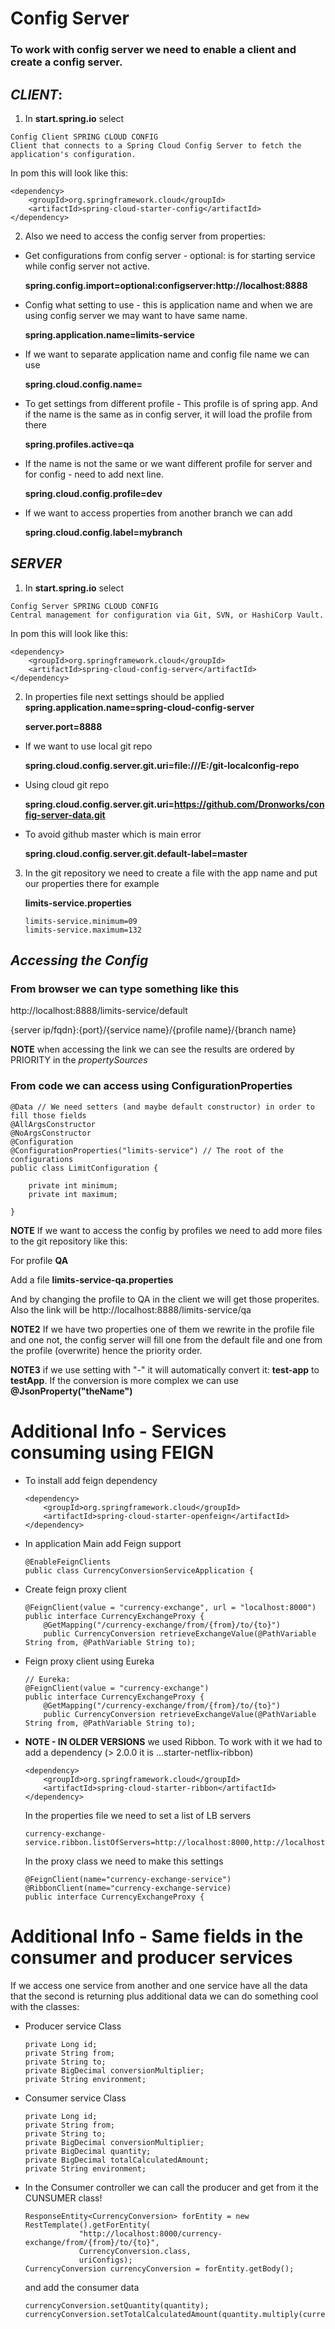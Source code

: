 # Config Server
### To work with config server we need to **enable a client** and **create a config server**.

## ***CLIENT***: 
1. In **start.spring.io** select
```
Config Client SPRING CLOUD CONFIG
Client that connects to a Spring Cloud Config Server to fetch the application's configuration.
```
In pom this will look like this:
```
<dependency>
    <groupId>org.springframework.cloud</groupId>
    <artifactId>spring-cloud-starter-config</artifactId>
</dependency>
```
2. Also we need to access the config server from properties:
- Get configurations from config server - optional: is for starting service while config server not active.

    **spring.config.import=optional:configserver:http://localhost:8888**
- Config what setting to use - this is application name and when we are using config server we may want to have same name.

    **spring.application.name=limits-service**
- If we want to separate application name and config file name we can use

    **spring.cloud.config.name=**
- To get settings from different profile - This profile is of spring app. And if the name is the same as in config server, it will load the profile from there

    **spring.profiles.active=qa**
- If the name is not the same or we want different profile for server and for config - need to add next line.

    **spring.cloud.config.profile=dev**
- If we want to access properties from another branch we can add

    **spring.cloud.config.label=mybranch**


## ***SERVER***
1. In **start.spring.io** select
```
Config Server SPRING CLOUD CONFIG
Central management for configuration via Git, SVN, or HashiCorp Vault.
```
In pom this will look like this:
```
<dependency>
    <groupId>org.springframework.cloud</groupId>
    <artifactId>spring-cloud-config-server</artifactId>
</dependency>
```
2. In properties file next settings should be applied
    **spring.application.name=spring-cloud-config-server**

    **server.port=8888**

- If we want to use local git repo

    **spring.cloud.config.server.git.uri=file:///E:/git-localconfig-repo**
- Using cloud git repo

    **spring.cloud.config.server.git.uri=https://github.com/Dronworks/config-server-data.git**
- To avoid github master which is main error

    **spring.cloud.config.server.git.default-label=master**

3. In the git repository we need to create a file with the app name and put our properties there for example

    **limits-service.properties**
    ```
    limits-service.minimum=09
    limits-service.maximum=132
    ```

## ***Accessing the Config***
### From browser we can type something like this
http://localhost:8888/limits-service/default

{server ip/fqdn}:{port}/{service name}/{profile name}/{branch name}

**NOTE** when accessing the link we can see the results are ordered by PRIORITY in the *propertySources*

### From code we can access using ConfigurationProperties
```
@Data // We need setters (and maybe default constructor) in order to fill those fields
@AllArgsConstructor
@NoArgsConstructor
@Configuration
@ConfigurationProperties("limits-service") // The root of the configurations
public class LimitConfiguration {

	private int minimum;
	private int maximum;
	
}
```

**NOTE** If we want to access the config by profiles we need to add more files to the git repository like this:

For profile **QA**

Add a file **limits-service-qa.properties**

And by changing the profile to QA in the client we will get those properites. Also the link will be http://localhost:8888/limits-service/qa

**NOTE2** If we have two properties one of them we rewrite in the profile file and one not, the config server will fill one from the default file and one from the profile (overwrite) hence the priority order.

**NOTE3** if we use setting with "-" it will automatically convert it: **test-app** to **testApp**. If the conversion is more complex we can use **@JsonProperty("theName")**

# Additional Info - Services consuming using FEIGN
- To install add feign dependency
    ```
    <dependency>
        <groupId>org.springframework.cloud</groupId>
        <artifactId>spring-cloud-starter-openfeign</artifactId>
    </dependency>
    ```
- In application Main add Feign support
    ```
    @EnableFeignClients
    public class CurrencyConversionServiceApplication {
    ```
- Create feign proxy client
    ```
    @FeignClient(value = "currency-exchange", url = "localhost:8000")
    public interface CurrencyExchangeProxy {
        @GetMapping("/currency-exchange/from/{from}/to/{to}")
        public CurrencyConversion retrieveExchangeValue(@PathVariable String from, @PathVariable String to);
    ```
- Feign proxy client using Eureka
    ```
    // Eureka:
    @FeignClient(value = "currency-exchange")
    public interface CurrencyExchangeProxy {
        @GetMapping("/currency-exchange/from/{from}/to/{to}")
        public CurrencyConversion retrieveExchangeValue(@PathVariable String from, @PathVariable String to);
    ```
- **NOTE - IN OLDER VERSIONS** we used Ribbon. To work with it we had to add a dependency (> 2.0.0 it is ...starter-netflix-ribbon)
    ```
    <dependency>
        <groupId>org.springframework.cloud</groupId>
        <artifactId>spring-cloud-starter-ribbon</artifactId>
    </dependency>
    ```
    In the properties file we need to set a list of LB servers
    ```
    currency-exchange-service.ribbon.listOfServers=http://localhost:8000,http://localhost:8001
    ```
    In the proxy class we need to make this settings
    ```
    @FeignClient(name="currency-exchange-service")
    @RibbonClient(name="currency-exchange-service)
    public interface CurrencyExchangeProxy {
    ```

# Additional Info - Same fields in the consumer and producer services
If we access one service from another and one service have all the data that the second is returning plus additional data we can do something cool with the classes:

- Producer service Class
    ```
    private Long id;
    private String from;
    private String to;
    private BigDecimal conversionMultiplier;
    private String environment;
    ```
- Consumer service Class
    ```
    private Long id;
    private String from;
    private String to;
    private BigDecimal conversionMultiplier;
    private BigDecimal quantity;
    private BigDecimal totalCalculatedAmount;
    private String environment;
    ```
- In the Consumer controller we can call the producer and get from it the CUNSUMER class!
    ```
    ResponseEntity<CurrencyConversion> forEntity = new RestTemplate().getForEntity(
                "http://localhost:8000/currency-exchange/from/{from}/to/{to}",
                CurrencyConversion.class,
                uriConfigs);
    CurrencyConversion currencyConversion = forEntity.getBody();
    ```
    and add the consumer data
    ```
    currencyConversion.setQuantity(quantity);
    currencyConversion.setTotalCalculatedAmount(quantity.multiply(currencyConversion.getConversionMultiplier()));
    ```